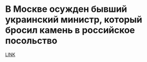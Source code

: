 # В Москве осужден бывший украинский министр, который бросил камень в российское посольство



[LINK](https://varlamov.ru/3703626.html)